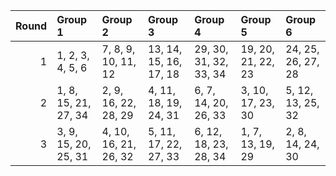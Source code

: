 |   Round | Group 1              | Group 2               | Group 3                | Group 4                | Group 5            | Group 6            |
|--------:|:---------------------|:----------------------|:-----------------------|:-----------------------|:-------------------|:-------------------|
|       1 | 1, 2, 3, 4, 5, 6     | 7, 8, 9, 10, 11, 12   | 13, 14, 15, 16, 17, 18 | 29, 30, 31, 32, 33, 34 | 19, 20, 21, 22, 23 | 24, 25, 26, 27, 28 |
|       2 | 1, 8, 15, 21, 27, 34 | 2, 9, 16, 22, 28, 29  | 4, 11, 18, 19, 24, 31  | 6, 7, 14, 20, 26, 33   | 3, 10, 17, 23, 30  | 5, 12, 13, 25, 32  |
|       3 | 3, 9, 15, 20, 25, 31 | 4, 10, 16, 21, 26, 32 | 5, 11, 17, 22, 27, 33  | 6, 12, 18, 23, 28, 34  | 1, 7, 13, 19, 29   | 2, 8, 14, 24, 30   |